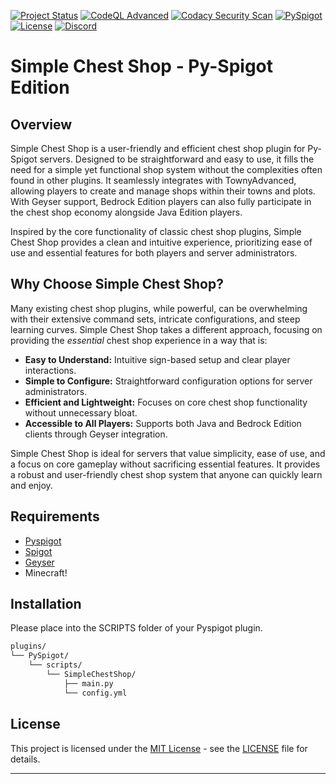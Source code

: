 [![Project Status](https://img.shields.io/badge/Project%20Status-In%20Development-yellow.svg)](https://shields.io/)
[![CodeQL Advanced](https://github.com/Ktiseos-Nyx/SimpleChestShop-Pyspigot/actions/workflows/codeql.yml/badge.svg)](https://github.com/Ktiseos-Nyx/SimpleChestShop-Pyspigot/actions/workflows/codeql.yml)
[![Codacy Security Scan](https://github.com/Ktiseos-Nyx/SimpleChestShop-Pyspigot/actions/workflows/codacy.yml/badge.svg)](https://github.com/Ktiseos-Nyx/SimpleChestShop-Pyspigot/actions/workflows/codacy.yml)
[![PySpigot](https://img.shields.io/badge/PySpigot-Supported-blue.svg)](https://www.spigotmc.org/wiki/pyspigot-installation/)
[![License](https://img.shields.io/badge/License-MIT-green.svg)](https://opensource.org/licenses/MIT)
[![Discord](https://img.shields.io/discord/1024442483750490222?logo=discord&style=for-the-badge&color=5865F2)](https://discord.gg/5t2kYxt7An)


# Simple Chest Shop - Py-Spigot Edition

## Overview

Simple Chest Shop is a user-friendly and efficient chest shop plugin for Py-Spigot servers.  Designed to be straightforward and easy to use, it fills the need for a simple yet functional shop system without the complexities often found in other plugins.  It seamlessly integrates with TownyAdvanced, allowing players to create and manage shops within their towns and plots.  With Geyser support, Bedrock Edition players can also fully participate in the chest shop economy alongside Java Edition players.

Inspired by the core functionality of classic chest shop plugins, Simple Chest Shop provides a clean and intuitive experience, prioritizing ease of use and essential features for both players and server administrators.

## Why Choose Simple Chest Shop?

Many existing chest shop plugins, while powerful, can be overwhelming with their extensive command sets, intricate configurations, and steep learning curves.  Simple Chest Shop takes a different approach, focusing on providing the *essential* chest shop experience in a way that is:

*   **Easy to Understand:**  Intuitive sign-based setup and clear player interactions.
*   **Simple to Configure:**  Straightforward configuration options for server administrators.
*   **Efficient and Lightweight:**  Focuses on core chest shop functionality without unnecessary bloat.
*   **Accessible to All Players:**  Supports both Java and Bedrock Edition clients through Geyser integration.

Simple Chest Shop is ideal for servers that value simplicity, ease of use, and a focus on core gameplay without sacrificing essential features. It provides a robust and user-friendly chest shop system that anyone can quickly learn and enjoy.


## Requirements

- [Pyspigot](https://github.com/magicmq/pyspigot)
- [Spigot](https://www.spigotmc.org/)
- [Geyser](https://geysermc.org/)
- Minecraft!


## Installation 

Please place into the SCRIPTS folder of your Pyspigot plugin.

```bash
plugins/
└── PySpigot/
    └── scripts/
        └── SimpleChestShop/
            ├── main.py
            └── config.yml
```



## License

This project is licensed under the [MIT License](LICENSE) - see the [LICENSE](LICENSE) file for details.

---
